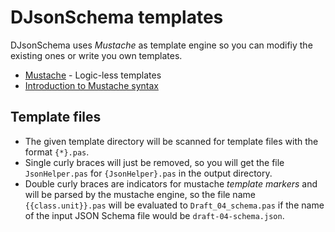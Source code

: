 # DJsonSchema templates

DJsonSchema uses *Mustache* as template engine so you can modifiy the existing ones or write you own templates.

- [Mustache](http://mustache.github.io/) - Logic-less templates
- [Introduction to Mustache syntax](http://blog.synopse.info/post/2014/04/28/Mustache-Logic-less-templates-for-Delphi-part-2)

## Template files

- The given template directory will be scanned for template files with the format `{*}.pas`.
- Single curly braces will just be removed, so you will get the file `JsonHelper.pas` for `{JsonHelper}.pas` in the output directory.
- Double curly braces are indicators for mustache *template markers* and will be parsed by the mustache engine, so the file name `{{class.unit}}.pas` will be evaluated to `Draft_04_schema.pas` if the name of the input JSON Schema file would be `draft-04-schema.json`.
